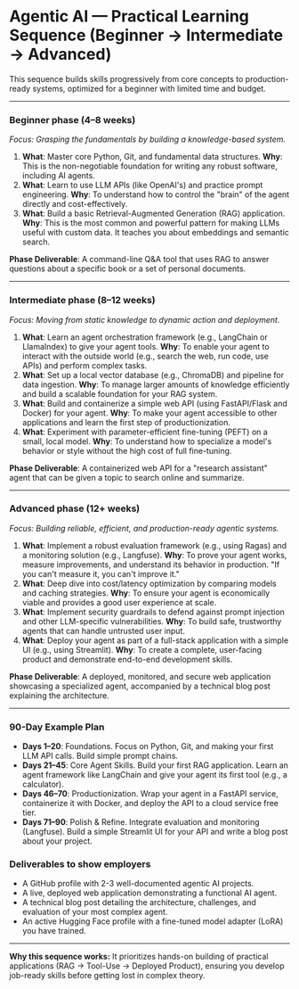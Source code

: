 # Agentic AI — Practical Learning Sequence (Beginner → Intermediate → Advanced)

This sequence builds skills progressively from core concepts to production-ready systems, optimized for a beginner with limited time and budget.

---

### **Beginner** phase (4–8 weeks)
*Focus: Grasping the fundamentals by building a knowledge-based system.*

1.  **What**: Master core Python, Git, and fundamental data structures.
    **Why**: This is the non-negotiable foundation for writing any robust software, including AI agents.
2.  **What**: Learn to use LLM APIs (like OpenAI's) and practice prompt engineering.
    **Why**: To understand how to control the "brain" of the agent directly and cost-effectively.
3.  **What**: Build a basic Retrieval-Augmented Generation (RAG) application.
    **Why**: This is the most common and powerful pattern for making LLMs useful with custom data. It teaches you about embeddings and semantic search.

**Phase Deliverable**: A command-line Q&A tool that uses RAG to answer questions about a specific book or a set of personal documents.

---

### **Intermediate** phase (8–12 weeks)
*Focus: Moving from static knowledge to dynamic action and deployment.*

1.  **What**: Learn an agent orchestration framework (e.g., LangChain or LlamaIndex) to give your agent tools.
    **Why**: To enable your agent to interact with the outside world (e.g., search the web, run code, use APIs) and perform complex tasks.
2.  **What**: Set up a local vector database (e.g., ChromaDB) and pipeline for data ingestion.
    **Why**: To manage larger amounts of knowledge efficiently and build a scalable foundation for your RAG system.
3.  **What**: Build and containerize a simple web API (using FastAPI/Flask and Docker) for your agent.
    **Why**: To make your agent accessible to other applications and learn the first step of productionization.
4.  **What**: Experiment with parameter-efficient fine-tuning (PEFT) on a small, local model.
    **Why**: To understand how to specialize a model's behavior or style without the high cost of full fine-tuning.

**Phase Deliverable**: A containerized web API for a "research assistant" agent that can be given a topic to search online and summarize.

---

### **Advanced** phase (12+ weeks)
*Focus: Building reliable, efficient, and production-ready agentic systems.*

1.  **What**: Implement a robust evaluation framework (e.g., using Ragas) and a monitoring solution (e.g., Langfuse).
    **Why**: To prove your agent works, measure improvements, and understand its behavior in production. "If you can't measure it, you can't improve it."
2.  **What**: Deep dive into cost/latency optimization by comparing models and caching strategies.
    **Why**: To ensure your agent is economically viable and provides a good user experience at scale.
3.  **What**: Implement security guardrails to defend against prompt injection and other LLM-specific vulnerabilities.
    **Why**: To build safe, trustworthy agents that can handle untrusted user input.
4.  **What**: Deploy your agent as part of a full-stack application with a simple UI (e.g., using Streamlit).
    **Why**: To create a complete, user-facing product and demonstrate end-to-end development skills.

**Phase Deliverable**: A deployed, monitored, and secure web application showcasing a specialized agent, accompanied by a technical blog post explaining the architecture.

---

### **90-Day Example Plan**
-   **Days 1–20**: Foundations. Focus on Python, Git, and making your first LLM API calls. Build simple prompt chains.
-   **Days 21–45**: Core Agent Skills. Build your first RAG application. Learn an agent framework like LangChain and give your agent its first tool (e.g., a calculator).
-   **Days 46–70**: Productionization. Wrap your agent in a FastAPI service, containerize it with Docker, and deploy the API to a cloud service free tier.
-   **Days 71–90**: Polish & Refine. Integrate evaluation and monitoring (Langfuse). Build a simple Streamlit UI for your API and write a blog post about your project.

### **Deliverables to show employers**
-   A GitHub profile with 2-3 well-documented agentic AI projects.
-   A live, deployed web application demonstrating a functional AI agent.
-   A technical blog post detailing the architecture, challenges, and evaluation of your most complex agent.
-   An active Hugging Face profile with a fine-tuned model adapter (LoRA) you have trained.

---

**Why this sequence works:** It prioritizes hands-on building of practical applications (RAG → Tool-Use → Deployed Product), ensuring you develop job-ready skills before getting lost in complex theory.